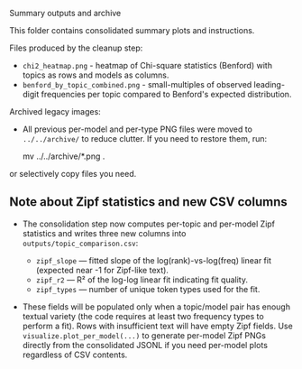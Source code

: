 Summary outputs and archive

This folder contains consolidated summary plots and instructions.

Files produced by the cleanup step:
- `chi2_heatmap.png` - heatmap of Chi-square statistics (Benford) with topics as rows and models as columns.
- `benford_by_topic_combined.png` - small-multiples of observed leading-digit frequencies per topic compared to Benford's expected distribution.

Archived legacy images:
- All previous per-model and per-type PNG files were moved to `../../archive/` to reduce clutter. If you need to restore them, run:

  mv ../../archive/*.png .

or selectively copy files you need.

  Note about Zipf statistics and new CSV columns
  ------------------------------------------------

  - The consolidation step now computes per-topic and per-model Zipf statistics and writes three new columns into `outputs/topic_comparison.csv`:
    - `zipf_slope` — fitted slope of the log(rank)-vs-log(freq) linear fit (expected near -1 for Zipf-like text).
    - `zipf_r2` — R² of the log-log linear fit indicating fit quality.
    - `zipf_types` — number of unique token types used for the fit.

  - These fields will be populated only when a topic/model pair has enough textual variety (the code requires at least two frequency types to perform a fit). Rows with insufficient text will have empty Zipf fields. Use `visualize.plot_per_model(...)` to generate per-model Zipf PNGs directly from the consolidated JSONL if you need per-model plots regardless of CSV contents.

